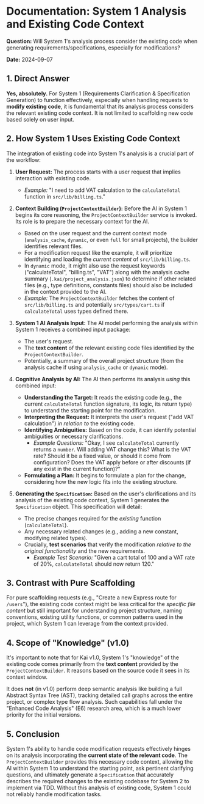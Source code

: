 # Documentation: System 1 Analysis and Existing Code Context

**Question:** Will System 1's analysis process consider the existing code when generating requirements/specifications, especially for modifications?

**Date:** 2024-09-07

## 1. Direct Answer

**Yes, absolutely.** For System 1 (Requirements Clarification & Specification Generation) to function effectively, especially when handling requests to **modify existing code**, it is fundamental that its analysis process considers the relevant existing code context. It is not limited to scaffolding new code based solely on user input.

## 2. How System 1 Uses Existing Code Context

The integration of existing code into System 1's analysis is a crucial part of the workflow:

1.  **User Request:** The process starts with a user request that implies interaction with existing code.
    *   *Example:* "I need to add VAT calculation to the `calculateTotal` function in `src/lib/billing.ts`."

2.  **Context Building (`ProjectContextBuilder`):** Before the AI in System 1 begins its core reasoning, the `ProjectContextBuilder` service is invoked. Its role is to prepare the necessary context for the AI.
    *   Based on the user request and the current context mode (`analysis_cache`, `dynamic`, or even `full` for small projects), the builder identifies relevant files.
    *   For a modification request like the example, it will prioritize identifying and loading the *current content* of `src/lib/billing.ts`.
    *   In `dynamic` mode, it might also use the request keywords ("calculateTotal", "billing.ts", "VAT") along with the analysis cache summary (`.kai/project_analysis.json`) to determine if other related files (e.g., type definitions, constants files) should also be included in the context provided to the AI.
    *   *Example:* The `ProjectContextBuilder` fetches the content of `src/lib/billing.ts` and potentially `src/types/cart.ts` if `calculateTotal` uses types defined there.

3.  **System 1 AI Analysis Input:** The AI model performing the analysis within System 1 receives a combined input package:
    *   The user's request.
    *   The **text content** of the relevant existing code files identified by the `ProjectContextBuilder`.
    *   Potentially, a summary of the overall project structure (from the analysis cache if using `analysis_cache` or `dynamic` mode).

4.  **Cognitive Analysis by AI:** The AI then performs its analysis *using* this combined input:
    *   **Understanding the Target:** It reads the existing code (e.g., the current `calculateTotal` function signature, its logic, its return type) to understand the starting point for the modification.
    *   **Interpreting the Request:** It interprets the user's request ("add VAT calculation") *in relation to* the existing code.
    *   **Identifying Ambiguities:** Based on the code, it can identify potential ambiguities or necessary clarifications.
        *   *Example Questions:* "Okay, I see `calculateTotal` currently returns a `number`. Will adding VAT change this? What is the VAT rate? Should it be a fixed value, or should it come from configuration? Does the VAT apply before or after discounts (if any exist in the current function)?"
    *   **Formulating a Plan:** It begins to formulate a plan for the change, considering how the new logic fits into the existing structure.

5.  **Generating the `Specification`:** Based on the user's clarifications and its analysis of the existing code context, System 1 generates the `Specification` object. This specification will detail:
    *   The precise changes required for the *existing* function (`calculateTotal`).
    *   Any necessary related changes (e.g., adding a new constant, modifying related types).
    *   Crucially, **test scenarios** that verify the modification *relative to the original functionality* and the new requirements.
        *   *Example Test Scenario:* "Given a cart total of 100 and a VAT rate of 20%, `calculateTotal` should now return 120."

## 3. Contrast with Pure Scaffolding

For pure scaffolding requests (e.g., "Create a new Express route for `/users`"), the existing code context might be less critical for the *specific file content* but still important for understanding project structure, naming conventions, existing utility functions, or common patterns used in the project, which System 1 can leverage from the context provided.

## 4. Scope of "Knowledge" (v1.0)

It's important to note that for Kai v1.0, System 1's "knowledge" of the existing code comes primarily from the **text content** provided by the `ProjectContextBuilder`. It reasons based on the source code it sees in its context window.

It does **not** (in v1.0) perform deep semantic analysis like building a full Abstract Syntax Tree (AST), tracking detailed call graphs across the entire project, or complex type flow analysis. Such capabilities fall under the "Enhanced Code Analysis" (E6) research area, which is a much lower priority for the initial versions.

## 5. Conclusion

System 1's ability to handle code modification requests effectively hinges on its analysis incorporating the **current state of the relevant code**. The `ProjectContextBuilder` provides this necessary code context, allowing the AI within System 1 to understand the starting point, ask pertinent clarifying questions, and ultimately generate a `Specification` that accurately describes the required changes to the existing codebase for System 2 to implement via TDD. Without this analysis of existing code, System 1 could not reliably handle modification tasks.